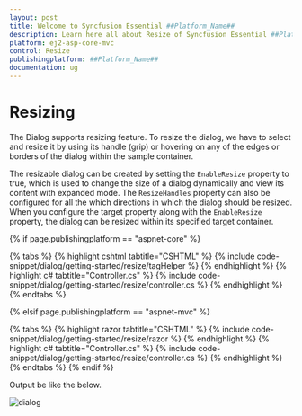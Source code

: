 ```yaml
---
layout: post
title: Welcome to Syncfusion Essential ##Platform_Name##
description: Learn here all about Resize of Syncfusion Essential ##Platform_Name## widgets based on HTML5 and jQuery.
platform: ej2-asp-core-mvc
control: Resize
publishingplatform: ##Platform_Name##
documentation: ug
---
```



# Resizing

The Dialog supports resizing feature. To resize the dialog, we have to select and resize it by using its handle (grip) or hovering on any of the edges or borders of the dialog within the sample container.

The resizable dialog can be created by setting the `EnableResize` property to true, which is used to change the size of a dialog dynamically and view its content with expanded mode. The `ResizeHandles` property can also be configured for all the which directions in which the dialog should be resized. When you configure the target property along with the `EnableResize` property, the dialog can be resized within its specified target container.

{% if page.publishingplatform == "aspnet-core" %}

{% tabs %}
{% highlight cshtml tabtitle="CSHTML" %}
{% include code-snippet/dialog/getting-started/resize/tagHelper %}
{% endhighlight %}
{% highlight c# tabtitle="Controller.cs" %}
{% include code-snippet/dialog/getting-started/resize/controller.cs %}
{% endhighlight %}
{% endtabs %}

{% elsif page.publishingplatform == "aspnet-mvc" %}

{% tabs %}
{% highlight razor tabtitle="CSHTML" %}
{% include code-snippet/dialog/getting-started/resize/razor %}
{% endhighlight %}
{% highlight c# tabtitle="Controller.cs" %}
{% include code-snippet/dialog/getting-started/resize/controller.cs %}
{% endhighlight %}
{% endtabs %}
{% endif %}



Output be like the below.

![dialog](./images/dialog_resize.gif)

